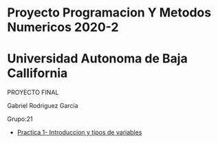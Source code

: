 # Proyecto Programacion Y Metodos Numericos 2020-2
# Universidad Autonoma de Baja Callifornia

PROYECTO FINAL

Gabriel Rodriguez Garcia 

Grupo:21

* [Practica 1- Introduccion y tipos de variables](https://github.com/Gabriel-1234-RG/Proyecto_PYMN_Grupo-21_2020-2./tree/main/Practica%201)



